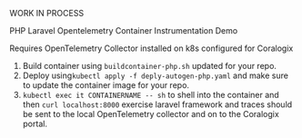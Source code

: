 WORK IN PROCESS  

PHP Laravel Opentelemetry Container Instrumentation Demo  

Requires OpenTelemetry Collector installed on k8s configured for Coralogix  

1. Build container using `buildcontainer-php.sh` updated for your repo.  
2. Deploy using`kubectl apply -f deply-autogen-php.yaml` and make sure to update the container image for your repo.  
3. `kubectl exec it CONTAINERNAME -- sh` to shell into the container and then `curl localhost:8000` exercise laravel framework and traces should be sent to the local OpenTelemetry collector and on to the Coralogix portal.  